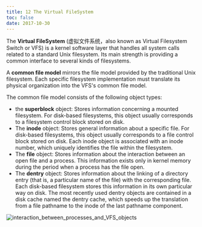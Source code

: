 ```yaml
---
title: 12 The Virtual FileSystem
toc: false
date: 2017-10-30
---
```


The **Virtual FileSystem** (虚拟文件系统，also known as Virtual Filesystem Switch or VFS) is a kernel software layer that handles all system calls related to a standard Unix filesystem. Its main strength is providing a common interface to several kinds of filesystems.

A **common file model** mirrors the file model provided by the traditional Unix filesystem. Each specific filesystem implementation must translate its physical organization into the VFS's common file model.

The common file model consists of the following object types:

* the **superblock** object: Stores information concerning a mounted filesystem. For disk-based filesystems, this object usually corresponds to a filesystem control block stored on disk.
* The **inode** object:  Stores general information about a specific file. For disk-based filesystems, this object usually corresponds to a file control block stored on disk. Each inode object is associated with an inode number, which uniquely identifies the file within the filesystem.
* The **file** object: Stores information about the interaction between an open file and a process. This information exists only in kernel memory during the period when a process has the file open.
* The **dentry** object: Stores information about the linking of a directory entry (that is, a particular name of the file) with the corresponding file. Each disk-based filesystem stores this information in its own particular way on disk. The most recently used dentry objects are contained in a disk cache named the dentry cache, which speeds up the translation from a file pathname to the inode of the last pathname component.

![interaction_between_processes_and_VFS_objects](figures/interaction_between_processes_and_VFS_objects.png)
